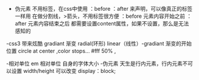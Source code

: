 - 伪元素
    不用标签，在css中使用 ：before ：after
    来声明，可以像真正的标签一样用
    在做分割线，>箭头，不用标签很方便
    ：before
    元素内容开始之前
    ：after
    元素内容结束之后
    都需要设置content属性，如果不设置，那么是无法感知的

-css3 带来炫酷
   gradiant  渐变
   radial(环形) linear（线性）-gradiant
   渐变的开始位置 circle at center ,color stops... #fff 50% ,

-相对单位
   em 相对单位 自身的字体大小 
-伪元素 天生是行内元素，行内元素不可以设置 width/height
    可以改变 display：block; 


  